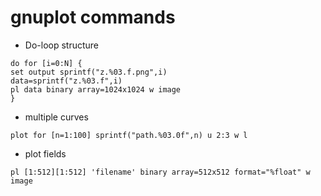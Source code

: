 
# gnuplot commands


- Do-loop structure

```
do for [i=0:N] {
set output sprintf("z.%03.f.png",i)
data=sprintf("z.%03.f",i)
pl data binary array=1024x1024 w image
}
```

- multiple curves

```
plot for [n=1:100] sprintf("path.%03.0f",n) u 2:3 w l
```

- plot fields

```
pl [1:512][1:512] 'filename' binary array=512x512 format="%float" w image
```
